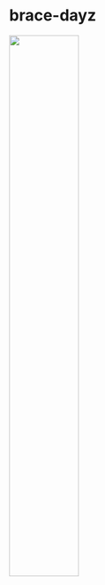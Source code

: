 # brace-dayz

[<img src="https://i.ytimg.com/vi/Hc79sDi3f0U/maxresdefault.jpg" width="50%">](https://www.youtube.com/watch?v=_2l2DUKrX1I "Now in Android: 55")
